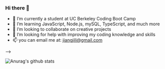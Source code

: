 ### Hi there 👋



- 🔭 I’m currently a student at UC Berkeley Coding Boot Camp 
- 🌱 I’m learning JavaScript, Node.js, mySQL, TypeScript, and much more
- 👯 I’m looking to collaborate on creative projects
- 🤔 I’m looking for help with improving my coding knowledge and skills
- 📫 you can email me at:  jiangjili@gmail.com

-->


![Anurag's github stats](https://github-readme-stats.vercel.app/api?username=jilijiang)

